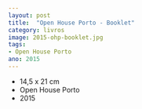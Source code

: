 ```yaml
---
layout: post
title:  "Open House Porto - Booklet"
category: livros
image: 2015-ohp-booklet.jpg
tags:
- Open House Porto
ano: 2015
---
```


- 14,5 x 21 cm
- Open House Porto
- 2015


